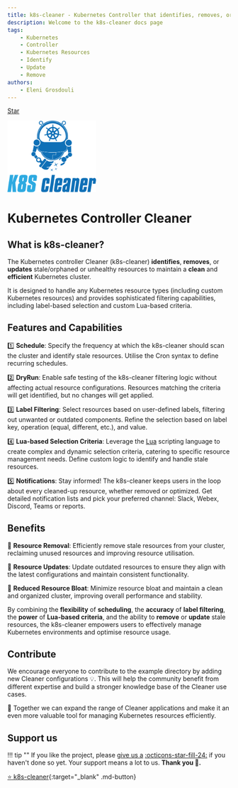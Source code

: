 ```yaml
---
title: k8s-cleaner - Kubernetes Controller that identifies, removes, or updates stale/orphaned or unhealthy resources
description: Welcome to the k8s-cleaner docs page
tags:
    - Kubernetes
    - Controller
    - Kubernetes Resources
    - Identify
    - Update
    - Remove
authors:
    - Eleni Grosdouli
---
```


<script async defer src="https://buttons.github.io/buttons.js"></script>

<a class="github-button" href="https://github.com/gianlucam76/k8s-cleaner" data-icon="icon-park:star" target="_blank" data-show-count="true" aria-label="Star k8s-cleaner on GitHub">Star</a>

[<img src="assets/logo.png" width="200" alt="k8s-cleaner logo">](https://github.com/gianlucam76/k8s-cleaner "k8s-cleaner")


<h1>Kubernetes Controller Cleaner</h1>

## What is k8s-cleaner?

The Kubernetes controller Cleaner (k8s-cleaner) **identifies**, **removes**, or **updates** stale/orphaned or unhealthy resources to maintain a **clean** and **efficient** Kubernetes cluster.

It is designed to handle any Kubernetes resource types (including custom Kubernetes resources) and provides sophisticated filtering capabilities, including label-based selection and custom Lua-based criteria.

## Features and Capabilities

1️⃣ **Schedule**: Specify the frequency at which the k8s-cleaner should scan the cluster and identify stale resources. Utilise the Cron syntax to define recurring schedules.

2️⃣ **DryRun**: Enable safe testing of the k8s-cleaner filtering logic without affecting actual resource configurations. Resources matching the criteria will get identified, but no changes will get applied.

3️⃣ **Label Filtering**: Select resources based on user-defined labels, filtering out unwanted or outdated components. Refine the selection based on label key, operation (equal, different, etc.), and value.

4️⃣ **Lua-based Selection Criteria**: Leverage the [Lua](https://lua.org/) scripting language to create complex and dynamic selection criteria, catering to specific resource management needs. Define custom logic to identify and handle stale resources.

5️⃣ **Notifications**: Stay informed! The k8s-cleaner keeps users in the loop about every cleaned-up resource, whether removed or optimized. Get detailed notification lists and pick your preferred channel: Slack, Webex, Discord, Teams or reports.

## Benefits

💪 **Resource Removal**: Efficiently remove stale resources from your cluster, reclaiming unused resources and improving resource utilisation.

💪 **Resource Updates**: Update outdated resources to ensure they align with the latest configurations and maintain consistent functionality.

💪 **Reduced Resource Bloat**: Minimize resource bloat and maintain a clean and organized cluster, improving overall performance and stability.

By combining the **flexibility** of **scheduling**, the **accuracy** of **label filtering**, the **power** of **Lua-based criteria**, and the ability to **remove** or **update** stale resources, the k8s-cleaner empowers users to effectively manage Kubernetes environments and optimise resource usage.

## Contribute

We encourage everyone to contribute to the example directory by adding new Cleaner configurations 💡. This will help the community benefit from different expertise and build a stronger knowledge base of the Cleaner use cases.

🤝 Together we can expand the range of Cleaner applications and make it an even more valuable tool for managing Kubernetes resources efficiently.

## Support us

!!! tip ""
    If you like the project, please <a href="https://github.com/gianlucam76/k8s-cleaner" title="k8s-cleaner" target="_blank">give us a</a> <a href="https://github.com/gianlucam76/k8s-cleaner" title="k8s-cleaner" target="_blank" class="heart">:octicons-star-fill-24:</a> if you haven't done so yet. Your support means a lot to us. **Thank you :pray:.**


[:star: k8s-cleaner](https://github.com/gianlucam76/k8s-cleaner "k8s-cleaner"){:target="_blank" .md-button}